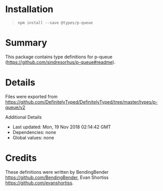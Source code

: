 # Installation
> `npm install --save @types/p-queue`

# Summary
This package contains type definitions for p-queue (https://github.com/sindresorhus/p-queue#readme).

# Details
Files were exported from https://github.com/DefinitelyTyped/DefinitelyTyped/tree/master/types/p-queue/v2

Additional Details
 * Last updated: Mon, 19 Nov 2018 02:14:42 GMT
 * Dependencies: none
 * Global values: none

# Credits
These definitions were written by BendingBender <https://github.com/BendingBender>, Evan Shortiss <https://github.com/evanshortiss>.
